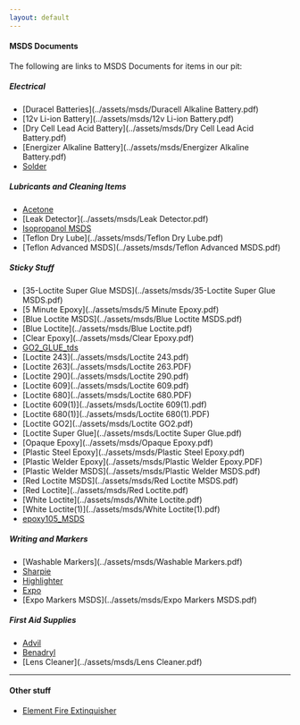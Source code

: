 ```yaml
---
layout: default
---
```



#### MSDS Documents

The following are links to MSDS Documents for items in our pit:

##### Electrical

*   [Duracel Batteries](../assets/msds/Duracell Alkaline Battery.pdf)
*   [12v Li-ion Battery](../assets/msds/12v Li-ion Battery.pdf)
*   [Dry Cell Lead Acid Battery](../assets/msds/Dry Cell Lead Acid Battery.pdf)
*   [Energizer Alkaline Battery](../assets/msds/Energizer Alkaline Battery.pdf)
*   [Solder](../assets/msds/Solder.pdf)

##### Lubricants and Cleaning Items

*   [Acetone](../assets/msds/Acetone.PDF)
*   [Leak Detector](../assets/msds/Leak Detector.pdf)
*   [Isopropanol MSDS](../assets/msds/isopropanol_MSDS.pdf)
*   [Teflon Dry Lube](../assets/msds/Teflon Dry Lube.pdf)
*   [Teflon Advanced MSDS](../assets/msds/Teflon Advanced MSDS.pdf)

##### Sticky Stuff

*   [35-Loctite Super Glue MSDS](../assets/msds/35-Loctite Super Glue MSDS.pdf)
*   [5 Minute Epoxy](../assets/msds/5 Minute Epoxy.pdf)
*   [Blue Loctite MSDS](../assets/msds/Blue Loctite MSDS.pdf)
*   [Blue Loctite](../assets/msds/Blue Loctite.pdf)
*   [Clear Epoxy](../assets/msds/Clear Epoxy.pdf)
*   [GO2_GLUE_tds](../assets/msds/GO2_GLUE_tds.pdf)
*   [Loctite 243](../assets/msds/Loctite 243.pdf)
*   [Loctite 263](../assets/msds/Loctite 263.PDF)
*   [Loctite 290](../assets/msds/Loctite 290.pdf)
*   [Loctite 609](../assets/msds/Loctite 609.pdf)
*   [Loctite 680](../assets/msds/Loctite 680.PDF)
*   [Loctite 609(1)](../assets/msds/Loctite 609(1).pdf)
*   [Loctite 680(1)](../assets/msds/Loctite 680(1).PDF)
*   [Loctite GO2](../assets/msds/Loctite GO2.pdf)
*   [Loctite Super Glue](../assets/msds/Loctite Super Glue.pdf)
*   [Opaque Epoxy](../assets/msds/Opaque Epoxy.pdf)
*   [Plastic Steel Epoxy](../assets/msds/Plastic Steel Epoxy.pdf)
*   [Plastic Welder Epoxy](../assets/msds/Plastic Welder Epoxy.PDF)
*   [Plastic Welder MSDS](../assets/msds/Plastic Welder MSDS.pdf)
*   [Red Loctite MSDS](../assets/msds/Red Loctite MSDS.pdf)
*   [Red Loctite](../assets/msds/Red Loctite.pdf)
*   [White Loctite](../assets/msds/White Loctite.pdf)
*   [White Loctite(1)](../assets/msds/White Loctite(1).pdf)
*   [epoxy105_MSDS](../assets/msds/epoxy105_MSDS.pdf)

##### Writing and Markers

*   [Washable Markers](../assets/msds/Washable Markers.pdf)
*   [Sharpie](../assets/msds/Sharpie.PDF)
*   [Highlighter](../assets/msds/Highlighter.pdf)
*   [Expo](../assets/msds/Expo.pdf)
*   [Expo Markers MSDS](../assets/msds/Expo Markers MSDS.pdf)

##### First Aid Supplies

*   [Advil](../assets/msds/Advil.PDF)
*   [Benadryl](../assets/msds/Bynadryl.pdf)
*   [Lens Cleaner](../assets/msds/Lens Cleaner.pdf)

* * *

#### Other stuff

*   [Element Fire Extinquisher](../assets/msds/ElementMSDS.pdf)

